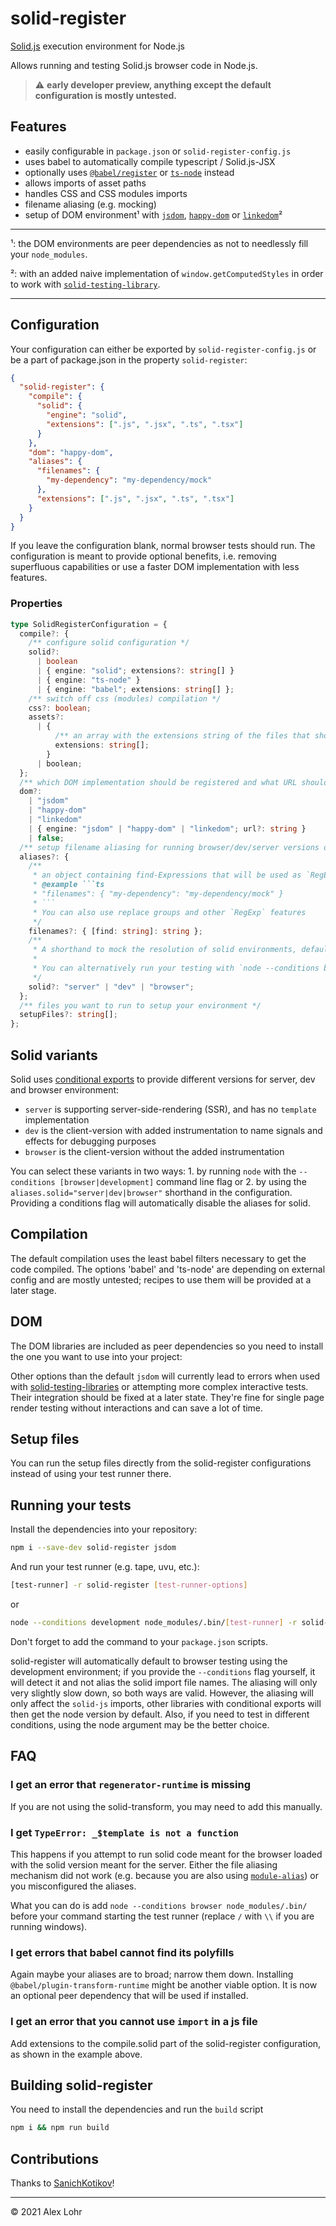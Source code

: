 # solid-register

[Solid.js](https://solidjs.com) execution environment for Node.js

Allows running and testing Solid.js browser code in Node.js.


> :warning: **early developer preview, anything except the default configuration is mostly untested.**

## Features

- easily configurable in `package.json` or `solid-register-config.js`
- uses babel to automatically compile typescript / Solid.js-JSX
- optionally uses [`@babel/register`](https://babeljs.io/docs/en/babel-register) or [`ts-node`](https://typestrong.org/ts-node/) instead
- allows imports of asset paths
- handles CSS and CSS modules imports
- filename aliasing (e.g. mocking)
- setup of DOM environment¹ with [`jsdom`](https://github.com/jsdom/jsdom/), [`happy-dom`](https://github.com/capricorn86/happy-dom) or [`linkedom`](https://github.com/WebReflection/linkedom)²

---

¹: the DOM environments are peer dependencies as not to needlessly fill your `node_modules`.

²: with an added naive implementation of `window.getComputedStyles` in order to work with [`solid-testing-library`](https://github.com/solidjs/solid-testing-library/).

---

## Configuration

Your configuration can either be exported by `solid-register-config.js` or be a part of package.json in the property `solid-register`:

```json
{
  "solid-register": {
    "compile": {
      "solid": {
        "engine": "solid",
        "extensions": [".js", ".jsx", ".ts", ".tsx"]  
      }
    },
    "dom": "happy-dom",
    "aliases": {
      "filenames": {
        "my-dependency": "my-dependency/mock"
      },
      "extensions": [".js", ".jsx", ".ts", ".tsx"]
    }
  }
}
```

If you leave the configuration blank, normal browser tests should run. The configuration is meant to provide optional benefits, i.e. removing superfluous capabilities or use a faster DOM implementation with less features.

### Properties

```ts
type SolidRegisterConfiguration = {
  compile?: {
    /** configure solid configuration */
    solid?:
      | boolean
      | { engine: "solid"; extensions?: string[] }
      | { engine: "ts-node" }
      | { engine: "babel"; extensions: string[] };
    /** switch off css (modules) compilation */
    css?: boolean;
    assets?:
      | {
          /** an array with the extensions string of the files that should return an asset path, i.e. `['.svg', '.csv']` */
          extensions: string[];
        }
      | boolean;
  };
  /** which DOM implementation should be registered and what URL should be used (default: jsdom and https://localhost:3000) */
  dom?:
    | "jsdom"
    | "happy-dom"
    | "linkedom"
    | { engine: "jsdom" | "happy-dom" | "linkedom"; url?: string }
    | false;
  /** setup filename aliasing for running browser/dev/server versions of solid or mocks */
  aliases?: {
    /**
     * an object containing find-Expressions that will be used as `RegExp` and the value as a replace string,
     * @example ```ts
     * "filenames": { "my-dependency": "my-dependency/mock" }
     * ```
     * You can also use replace groups and other `RegExp` features
     */
    filenames?: { [find: string]: string };
    /**
     * A shorthand to mock the resolution of solid environments, default is `'dev'`
     *
     * You can alternatively run your testing with `node --conditions browser [testing script]`; in this case, the solid aliases will not be applied
     */
    solid?: "server" | "dev" | "browser";
  };
  /** files you want to run to setup your environment */
  setupFiles?: string[];
};
```

## Solid variants

Solid uses [conditional exports](https://nodejs.org/api/packages.html#conditional-exports) to provide different versions for server, dev and browser environment:

- `server` is supporting server-side-rendering (SSR), and has no `template` implementation
- `dev` is the client-version with added instrumentation to name signals and effects for debugging purposes
- `browser` is the client-version without the added instrumentation

You can select these variants in two ways: 1. by running `node` with the `--conditions [browser|development]` command line flag or 2. by using the `aliases.solid="server|dev|browser"` shorthand in the configuration. Providing a conditions flag will automatically disable the aliases for solid.

## Compilation

The default compilation uses the least babel filters necessary to get the code compiled. The options 'babel' and 'ts-node' are depending on external config and are mostly untested; recipes to use them will be provided at a later stage.

## DOM

The DOM libraries are included as peer dependencies so you need to install the one you want to use into your project:

Other options than the default `jsdom` will currently lead to errors when used with [solid-testing-libraries](https://github.com/solidjs/solid-testing-library/) or attempting more complex interactive tests. Their integration should be fixed at a later state. They're fine for single page render testing without interactions and can save a lot of time.

## Setup files

You can run the setup files directly from the solid-register configurations instead of using your test runner there.

## Running your tests

Install the dependencies into your repository:

```sh
npm i --save-dev solid-register jsdom
```

And run your test runner (e.g. tape, uvu, etc.):

```sh
[test-runner] -r solid-register [test-runner-options]
```

or 

```sh
node --conditions development node_modules/.bin/[test-runner] -r solid-register [test-runner-options]
```

Don't forget to add the command to your `package.json` scripts.

solid-register will automatically default to browser testing using the development environment; if you provide the `--conditions` flag yourself, it will detect it and not alias the solid import file names. The aliasing will only very slightly slow down, so both ways are valid. However, the aliasing will only affect the `solid-js` imports, other libraries with conditional exports will then get the node version by default. Also, if you need to test in different conditions, using the node argument may be the better choice.

## FAQ

### I get an error that `regenerator-runtime` is missing

If you are not using the solid-transform, you may need to add this manually.

### I get `TypeError: _$template is not a function`

This happens if you attempt to run solid code meant for the browser loaded with the solid version meant for the server. Either the file aliasing mechanism did not work (e.g. because you are also using [`module-alias`](https://github.com/ilearnio/module-alias)) or you misconfigured the aliases.

What you can do is add `node --conditions browser node_modules/.bin/` before your command starting the test runner (replace `/` with `\\` if you are running windows).

### I get errors that babel cannot find its polyfills

Again maybe your aliases are to broad; narrow them down. Installing `@babel/plugin-transform-runtime` might be another viable option. It is now an optional peer dependency that will be used if installed.

### I get an error that you cannot use `import` in a js file

Add extensions to the compile.solid part of the solid-register configuration, as shown in the example above.

## Building solid-register

You need to install the dependencies and run the `build` script

```sh
npm i && npm run build
```

## Contributions

Thanks to [SanichKotikov](https://github.com/SanichKotikov)!

---

© 2021 Alex Lohr
